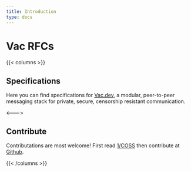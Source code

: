 ```yaml
---
title: Introduction
type: docs
---
```


# Vac RFCs

{{< columns >}}
## Specifications

Here you can find specifications for [Vac.dev](https://vac.dev/), a modular,
peer-to-peer messaging stack for private, secure, censorship resistant
communication.

<--->

## Contribute

Contributations are most welcome! First read [1/COSS](spec/1) then contribute at
[Github](https://github.com/vacp2p/rfc).

{{< /columns >}}


<!--

## Tempora nisi nunc

Lorem **markdownum** emicat gestu. Cannis sol pressit ducta. **Est** Idaei,
tremens ausim se tutaeque, illi ulnis hausit, sed, lumina cutem. Quae avis
sequens!

    var panel = ram_design;
    if (backup + system) {
        file.readPoint = network_native;
        sidebar_engine_device(cell_tftp_raster,
                dual_login_paper.adf_vci.application_reader_design(
                graphicsNvramCdma, lpi_footer_snmp, integer_model));
    }

## Locis suis novi cum suoque decidit eadem

Idmoniae ripis, at aves, ali missa adest, ut _et autem_, et ab?

-->
